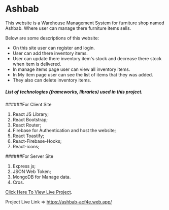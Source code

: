 # Ashbab
This website is a Warehouse Management System for furniture shop named Ashbab. Where user can manage there furniture items sells.

Below are some descriptions of this website:

* On this site user can register and login.
* User can add there inventory items.
* User can update there inventory item's stock and decrease there stock when item is delivered.
* In manage items page user can view all inventory items.
* In My item page user can see the list of items that they was added.
* They also can delete inventory items. 

##### List of technologies (frameworks, libraries) used in this project.

######For Client Site

1. React JS Library;
2. React Bootstrap;
3. React Router;
4. Firebase for Authentication and host the website;
5. React Toastify;
6. React-Firebase-Hooks;
7. React-icons;

######For Server Site
1. Express js;
2. JSON Web Token;
3. MongoDB for Manage data.
4. Cros.


[Click Here To View Live Project](https://ashbab-acf4e.web.app/).

Project Live Link => https://ashbab-acf4e.web.app/